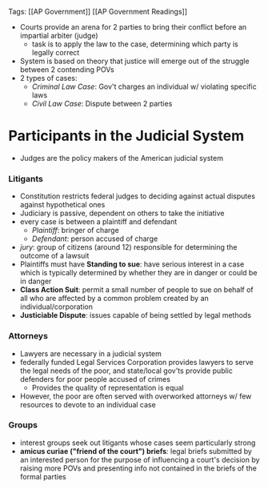 Tags: [[AP Government]] [[AP Government Readings]]

- Courts provide an arena for 2 parties to bring their conflict before an impartial arbiter (judge)
	- task is to apply the law to the case, determining which party is legally correct
- System is based on theory that justice will emerge out of the struggle between 2 contending POVs
- 2 types of cases:
	- *Criminal Law Case*: Gov't charges an individual w/ violating specific laws
	- *Civil Law Case*: Dispute between 2 parties

# Participants in the Judicial System
- Judges are the policy makers of the American judicial system

### Litigants
- Constitution restricts federal judges to deciding against actual disputes against hypothetical ones
- Judiciary is passive, dependent on others to take the initiative
- every case is between a plaintiff and defendant
	- *Plaintiff*: bringer of charge
	- *Defendant*: person accused of charge
- *jury*: group of citizens (around 12) responsible for determining the outcome of a lawsuit
- Plaintiffs must have **Standing to sue**: have serious interest in a case which is typically determined by whether they are in danger or could be in danger
- **Class Action Suit**: permit a small number of people to sue on behalf of all who are affected by a common problem created by an individual/corporation
- **Justiciable Dispute**: issues capable of being settled by legal methods

### Attorneys
- Lawyers are necessary in a judicial system
- federally funded Legal Services Corporation provides lawyers to serve the legal needs of the poor, and state/local gov'ts provide public defenders for poor people accused of crimes
	-	Provides the quality of representation is equal
- However, the poor are often served with overworked attorneys w/ few resources to devote to an individual case

### Groups
- interest groups seek out litigants whose cases seem particularly strong
- **amicus curiae ("friend of the court") briefs**: legal briefs submitted by an interested person for the purpose of influencing a court's decision by raising more POVs and presenting info not contained in the briefs of the formal parties